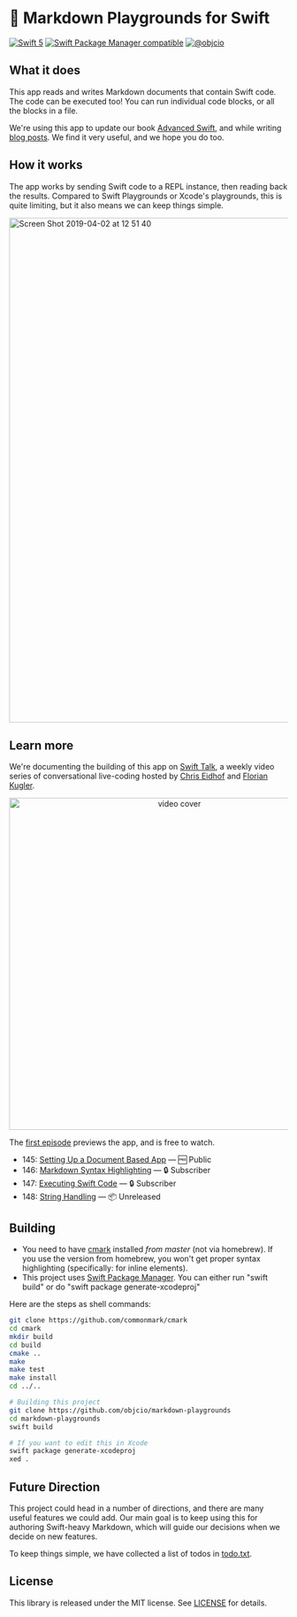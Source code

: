 # 🎰 Markdown Playgrounds for Swift

[![Swift 5](https://img.shields.io/badge/swift-5-ED523F.svg?style=flat)](https://swift.org/download/) [![Swift Package Manager compatible](https://img.shields.io/badge/Swift%20Package%20Manager-compatible-brightgreen.svg)](https://github.com/apple/swift-package-manager) [![@objcio](https://img.shields.io/badge/contact-%40objcio-blue.svg?style=flat)](https://twitter.com/objcio)

## What it does

This app reads and writes Markdown documents that contain Swift code. The code can be executed too! You can run individual code blocks, or all the blocks in a file.

We're using this app to update our book [Advanced Swift](https://www.objc.io/books/advanced-swift/), and while writing [blog posts](https://www.objc.io/blog/archive/). We find it very useful, and we hope you do too.

## How it works

The app works by sending Swift code to a REPL instance, then reading back the results. Compared to Swift Playgrounds or Xcode's playgrounds, this is quite limiting, but it also means we can keep things simple.

<img width="912" alt="Screen Shot 2019-04-02 at 12 51 40" src="https://user-images.githubusercontent.com/5382/55397985-bdfca180-5547-11e9-8820-7cf3012c6e53.png">

## Learn more

We're documenting the building of this app on [Swift Talk](https://talk.objc.io/collections/markdown-playgrounds), a weekly video series of conversational live-coding hosted by [Chris Eidhof](https://twitter.com/chriseidhof) and [Florian Kugler](https://twitter.com/floriankugler).

<p align="center">
    <a href="https://talk.objc.io/episodes/S01E145-setting-up-a-document-based-app">
      <img width="600" alt="video cover" src="https://i.vimeocdn.com/video/769411132.jpg">
    </a>
</p>

The [first episode](https://talk.objc.io/episodes/S01E145-setting-up-a-document-based-app) previews the app, and is free to watch.

- 145: [Setting Up a Document Based App](https://talk.objc.io/episodes/S01E145-setting-up-a-document-based-app) — 🆓 Public
- 146: [Markdown Syntax Highlighting](https://talk.objc.io/episodes/S01E146-markdown-syntax-highlighting) — 🔒 Subscriber
- 147: [Executing Swift Code](https://talk.objc.io/episodes/S01E147-executing-swift-code) — 🔒 Subscriber
- 148: [String Handling](https://talk.objc.io/episodes/S01E148-string-handling) — 📦 Unreleased


## Building

- You need to have [cmark](https://github.com/commonmark/cmark) installed *from master* (not via homebrew). If you use the version from homebrew, you won't get proper syntax highlighting (specifically: for inline elements).
- This project uses [Swift Package Manager](https://github.com/apple/swift-package-manager). You can either run "swift build" or do "swift package generate-xcodeproj"

Here are the steps as shell commands:

```sh
git clone https://github.com/commonmark/cmark
cd cmark
mkdir build
cd build
cmake ..
make
make test
make install
cd ../..

# Building this project
git clone https://github.com/objcio/markdown-playgrounds
cd markdown-playgrounds
swift build

# If you want to edit this in Xcode
swift package generate-xcodeproj
xed .
```

## Future Direction

This project could head in a number of directions, and there are many useful features we could add. Our main goal is to keep using this for authoring Swift-heavy Markdown, which will guide our decisions when we decide on new features.

To keep things simple, we have collected a list of todos in [todo.txt](todo.txt).

## License

This library is released under the MIT license. See [LICENSE](LICENSE) for details.
